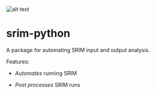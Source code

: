 ![alt text](https://travis-ci.org/costrouc/srim-python.svg?branch=master)

# srim-python

A package for automating SRIM input and output analysis.

Features:

- *Automates* running SRIM

- *Post processes* SRIM runs


